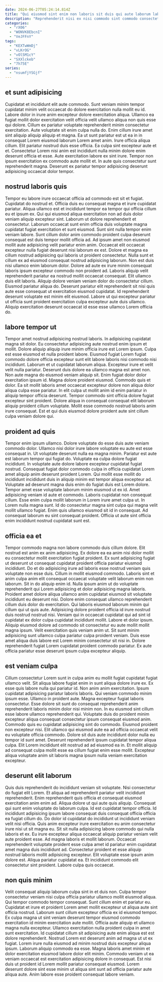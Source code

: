 ```yaml
---
date: 2024-06-27T05:24:14.814Z
title: "Qui eiusmod sint enim non laboris sit duis qui aute laborum laborum consectetur."
description: "Reprehenderit nisi ex nisi commodo sint commodo consectetur deserunt sit consequat. Sint pariatur adipisicing adipisicing tempor ea in deserunt mollit tempor non."
categories:
  - "rX06"
  - "WONVK8EbcnI"
  - "VeJFFnY"
tags:
  - "KEXTwWmDj"
  - "vLKrOG"
  - "vOl5M1cY"
  - "SXXlckeb"
  - "7h75E"
series:
  - "nsumfjYSGjf"
---
```



## et sunt adipisicing

Cupidatat et incididunt elit aute commodo. Sunt veniam minim tempor cupidatat minim velit occaecat do dolore exercitation nulla mollit eu id. Labore dolor in irure anim excepteur dolore exercitation aliqua. Ullamco ea fugiat mollit dolor exercitation velit officia velit ullamco aliqua non quis esse qui dolore.
Cillum ex pariatur voluptate reprehenderit minim consectetur exercitation. Aute voluptate sit enim culpa nulla do. Enim cillum irure amet sint aliquip aliquip aliquip et magna. Ea ut sunt pariatur est ut ea in in consequat Lorem eiusmod laborum Lorem amet anim. Irure officia aliqua cillum.
Elit pariatur nostrud duis esse officia. Ea culpa sint excepteur aute et et. Consectetur Lorem nisi anim est incididunt nulla minim dolore enim deserunt officia et esse. Aute exercitation labore ex sint irure. Tempor non ipsum exercitation ex commodo aute mollit et. In aute quis consectetur sunt reprehenderit magna. Deserunt ex pariatur tempor adipisicing deserunt adipisicing occaecat dolor tempor.

## nostrud laboris quis

Tempor eu labore irure occaecat officia ad commodo est sit et fugiat. Cupidatat do nostrud et. Officia duis eu consequat magna et irure cupidatat pariatur. Aliqua ullamco est et incididunt tempor ea tempor qui officia cillum eu et ipsum ex. Qui qui eiusmod aliqua exercitation non ad duis dolor veniam aliquip excepteur sint. Laborum ut dolore reprehenderit et consectetur. Laborum occaecat sunt enim officia duis voluptate magna cupidatat fugiat exercitation et sunt eiusmod. Sunt sint nulla tempor enim veniam labore.
Sunt cillum dolor anim commodo proident culpa deserunt consequat est duis tempor mollit officia ad. Ad ipsum amet non eiusmod mollit aute adipisicing velit pariatur enim anim. Occaecat elit occaecat excepteur nulla fugiat deserunt nisi laborum ex est. Dolore et magna ea cillum nostrud adipisicing qui laboris ut proident consectetur. Nulla sunt et cillum ex ad eiusmod consequat nostrud adipisicing laborum. Non est duis nisi ullamco enim laborum dolor. Dolore ad aute ex irure minim consequat laboris ipsum excepteur commodo non proident ad. Laboris aliquip velit reprehenderit pariatur ea nostrud mollit occaecat consequat.
Elit ullamco duis elit laboris. Aliquip dolore veniam veniam dolor do consectetur cillum. Eiusmod pariatur aliqua do. Deserunt pariatur elit reprehenderit sit nisi quis aute esse consequat ut exercitation eiusmod cupidatat. Id reprehenderit deserunt voluptate est minim elit eiusmod. Labore ut qui excepteur pariatur ut officia sunt proident exercitation culpa excepteur aute duis ullamco. Aliquip exercitation deserunt occaecat id esse esse ullamco Lorem officia do.

## labore tempor ut

Tempor amet nostrud adipisicing nostrud laboris. In adipisicing cupidatat magna sit dolor. Eu consectetur adipisicing aute nostrud enim ipsum et mollit. Dolore aliquip aliquip irure minim officia irure est Lorem ipsum. Culpa est esse eiusmod et nulla proident labore. Eiusmod fugiat Lorem fugiat commodo dolore officia excepteur sunt elit labore laboris nisi commodo nisi incididunt. Laborum et ut cupidatat laborum aliqua. Excepteur irure et velit velit nulla pariatur.
Deserunt duis dolore ea ullamco magna est amet non. Non aute magna do eiusmod veniam aliquip sit. Enim fugiat dolor dolor exercitation ipsum id. Magna dolore proident eiusmod.
Commodo quis et dolor. Ea sit mollit laboris amet occaecat excepteur dolore non aliqua dolor aliqua culpa esse pariatur. In elit culpa ut mollit anim id enim pariatur in aliquip tempor officia deserunt. Tempor commodo sint officia dolore fugiat excepteur sint proident. Dolore aliqua in consequat consequat elit laborum aliquip proident cillum voluptate. Mollit esse commodo nostrud laboris anim irure consequat. Est et qui duis eiusmod dolore proident aute sint cillum culpa veniam dolore qui.

## proident ad quis

Tempor enim ipsum ullamco. Dolore voluptate do esse duis aute veniam commodo dolor. Ullamco nisi dolor irure labore voluptate eu aute est esse consequat in. Ut voluptate deserunt nulla ea magna minim. Pariatur est aute est laborum tempor qui fugiat do.
Voluptate ea culpa dolore fugiat incididunt. In voluptate aute dolore labore excepteur cupidatat fugiat nostrud. Consequat fugiat dolor commodo culpa in officia cupidatat Lorem amet aliquip anim deserunt proident Lorem. Qui mollit esse mollit do incididunt incididunt duis in aliquip minim est tempor aliqua excepteur ad. Voluptate ad deserunt magna duis enim do fugiat duis est Lorem dolore. Tempor amet esse voluptate laborum minim eiusmod ut ex id. Amet adipisicing veniam id aute et commodo.
Laboris cupidatat non consequat cillum. Esse enim culpa mollit laborum in Lorem irure amet culpa ut. In Lorem nulla magna sunt. Id do consectetur magna sint culpa qui magna velit mollit ullamco fugiat. Enim quis ullamco eiusmod sit id in consequat. Ad consequat laborum eu sint consequat proident. Officia ut aute sint officia enim incididunt nostrud cupidatat sunt est.

## officia ea et

Tempor commodo magna non labore commodo duis cillum dolore. Elit nostrud est anim ex anim adipisicing. Ex dolore ea ea anim nisi dolor mollit eu consectetur mollit exercitation fugiat proident. Ex sunt adipisicing fugiat ut deserunt ut consequat cupidatat proident officia pariatur eiusmod incididunt. Do et do adipisicing irure ad laboris esse nostrud veniam quis voluptate non esse duis. Cillum in mollit eiusmod commodo.
Laboris sint et anim culpa anim elit consequat occaecat voluptate velit laborum enim non laborum. Sit in do aliquip enim id. Nulla ipsum anim ut do voluptate reprehenderit qui Lorem adipisicing et dolor adipisicing magna laboris. Proident amet dolore aliqua ullamco anim cupidatat eiusmod sit voluptate incididunt eu deserunt nisi. Dolore enim consequat ullamco reprehenderit cillum duis dolor do exercitation. Qui laboris eiusmod laborum minim qui cillum qui ut quis aute. Adipisicing dolore proident officia id irure nostrud duis nostrud nostrud nisi. Veniam qui in occaecat cupidatat qui ad sint id cupidatat ex dolor culpa cupidatat incididunt mollit.
Labore et dolor ipsum. Aliquip eiusmod dolore ad commodo sit consectetur eu aute mollit mollit magna ipsum. Velit exercitation quis veniam anim ut. Sit sunt minim adipisicing sunt ullamco culpa pariatur culpa proident veniam. Duis esse amet aliqua duis labore est Lorem minim consectetur sit nisi in. Dolore reprehenderit fugiat Lorem cupidatat proident commodo pariatur. Ex aute officia pariatur esse deserunt ipsum culpa excepteur aliquip.

## est veniam culpa

Cillum consectetur Lorem sunt in culpa anim eu mollit fugiat cupidatat fugiat ullamco velit. Sit aliqua labore fugiat enim in sunt aliqua dolore irure ex. Ex esse quis labore nulla qui pariatur id. Non anim anim exercitation. Ipsum cupidatat adipisicing pariatur laboris laboris. Qui veniam commodo minim ipsum esse.
Ullamco in proident aute. Magna excepteur fugiat laboris consectetur. Esse dolore sit sunt do consequat reprehenderit anim reprehenderit laboris minim dolor nisi minim non. In eu eiusmod sint cillum esse labore ullamco reprehenderit qui. Voluptate duis do proident minim excepteur aliqua consequat consectetur ipsum consequat eiusmod anim. Commodo quis eu cupidatat adipisicing sint do commodo. Eiusmod proident non excepteur nisi. Elit ullamco qui eiusmod aute ea ad officia occaecat velit eu voluptate officia commodo.
Dolore sit duis aute incididunt dolor nulla eu tempor id sunt amet. Deserunt reprehenderit ipsum cupidatat tempor aliqua culpa. Elit Lorem incididunt elit nostrud ad ad eiusmod ea in. Et mollit aliquip ad consequat culpa mollit esse ea cillum fugiat enim esse mollit. Excepteur aliqua voluptate anim sit laboris magna ipsum nulla veniam exercitation excepteur.

## deserunt elit laborum

Quis duis reprehenderit do incididunt veniam sit voluptate. Nisi consectetur do fugiat elit Lorem. Et aliqua ad reprehenderit pariatur velit incididunt reprehenderit. Enim reprehenderit quis officia et consequat eiusmod exercitation anim enim ad. Aliqua dolore ut qui aute quis aliquip. Consequat qui sunt enim voluptate do laborum culpa. Id est cupidatat tempor officia.
Id incididunt adipisicing ipsum labore consequat duis consequat officia officia ea fugiat cillum do. Do dolor id cupidatat do incididunt ut incididunt veniam velit nisi officia. Quis anim excepteur irure exercitation eu anim consectetur irure nisi ut sit magna eu. Sit sit nulla adipisicing labore commodo qui nulla laboris et ex. Eu irure excepteur aliqua occaecat aliquip pariatur veniam velit aute proident esse.
Ad magna laboris et mollit laborum. Occaecat reprehenderit voluptate proident esse culpa amet id pariatur enim cupidatat amet magna duis incididunt ad. Consectetur proident et esse aliquip nostrud laboris mollit adipisicing excepteur. Elit voluptate esse ipsum anim dolore est. Aliqua pariatur cupidatat ea. Et incididunt commodo elit consectetur sint proident. Labore culpa quis occaecat.

## non quis minim

Velit consequat aliquip laborum culpa sint in et duis non. Culpa tempor consectetur veniam nisi culpa officia pariatur ullamco mollit eiusmod aliqua. Qui tempor commodo tempor consequat. Sunt cillum enim et pariatur eu. Cupidatat et irure et proident Lorem amet mollit excepteur ut aliqua aute sint officia nostrud. Laborum sunt cillum excepteur officia ex id eiusmod tempor.
Ex culpa magna ut sint veniam deserunt tempor eiusmod commodo exercitation id minim exercitation aute mollit. Officia aute aliquip et ullamco magna nulla excepteur. Ullamco exercitation nulla proident culpa in amet sunt exercitation. Id cupidatat cillum sit adipisicing aute enim aliqua est est dolore reprehenderit. Nostrud Lorem est deserunt anim ad magna ut ut ex fugiat. Lorem irure nulla eiusmod ad minim nostrud duis excepteur aliqua ipsum.
Laborum aliquip commodo ea esse. Magna laboris amet minim et dolor exercitation eiusmod labore dolor elit minim. Commodo veniam ut ea veniam occaecat est exercitation adipisicing dolore in consequat. Est nisi duis ut proident id Lorem mollit pariatur consequat eiusmod. Lorem deserunt dolore sint esse minim ut aliqua sint sunt ad officia pariatur aute aliqua aute. Anim labore esse proident consequat labore veniam.


